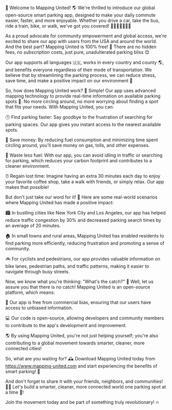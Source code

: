 🎉 Welcome to Mapping United! 🌎 We're thrilled to introduce our global open-source smart parking app, designed to make your daily commute easier, faster, and more enjoyable. Whether you drive a car, take the bus, ride a train, bike, or walk, we've got you covered! 🚗🚌🚂🚴‍♀️🏃‍♂️

As a proud advocate for community empowerment and global access, we're excited to share our app with users from the USA and around the world. And the best part? Mapping United is 100% free! 💸 There are no hidden fees, no subscription costs, just pure, unadulterated parking bliss 😊

Our app supports all languages 🇺🇸, works in every country and county 🌎, and benefits everyone regardless of their mode of transportation. We believe that by streamlining the parking process, we can reduce stress, save time, and make a positive impact on our environment 🌿

So, how does Mapping United work? 🤔 Simple! Our app uses advanced mapping technology to provide real-time information on available parking spots 📍️. No more circling around, no more worrying about finding a spot that fits your needs. With Mapping United, you can:

🕒 Find parking faster: Say goodbye to the frustration of searching for parking spaces. Our app gives you instant access to the nearest available spots.

💸 Save money: By reducing fuel consumption and minimizing time spent circling around, you'll save money on gas, tolls, and other expenses.

🌿 Waste less fuel: With our app, you can avoid idling in traffic or searching for parking, which reduces your carbon footprint and contributes to a cleaner environment.

⏰ Regain lost time: Imagine having an extra 30 minutes each day to enjoy your favorite coffee shop, take a walk with friends, or simply relax. Our app makes that possible!

But don't just take our word for it! 🤝 Here are some real-world scenarios where Mapping United has made a positive impact:

🏙️ In bustling cities like New York City and Los Angeles, our app has helped reduce traffic congestion by 30% and decreased parking search times by an average of 20 minutes.

🏠 In small towns and rural areas, Mapping United has enabled residents to find parking more efficiently, reducing frustration and promoting a sense of community.

🚲 For cyclists and pedestrians, our app provides valuable information on bike lanes, pedestrian paths, and traffic patterns, making it easier to navigate through busy streets.

Now, we know what you're thinking: "What's the catch?" 🤔 Well, let us assure you that there is no catch! Mapping United is an open-source platform, which means:

🌟 Our app is free from commercial bias, ensuring that our users have access to unbiased information.

💻 Our code is open-source, allowing developers and community members to contribute to the app's development and improvement.

🌎 By using Mapping United, you're not just helping yourself; you're also contributing to a global movement towards smarter, cleaner, more connected cities!

So, what are you waiting for? 🕰️ Download Mapping United today from https://www.mapping-united.com and start experiencing the benefits of smart parking! 🚀

And don't forget to share it with your friends, neighbors, and communities! 👫🏼 Let's build a smarter, cleaner, more connected world one parking spot at a time 💪!

Join the movement today and be part of something truly revolutionary! 🔥